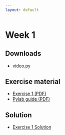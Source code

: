 ```yaml
---
layout: default
---
```


# Week 1

## Downloads

 - [video.py](https://raw.github.com/jensengroup/molstat/master/tools/video.py)

## Exercise material

 - [Exercise 1 (PDF)](https://github.com/jensengroup/molstat/raw/master/week_1/handout/exercise_1.pdf)
 - [Pylab guide (PDF)](https://github.com/jensengroup/molstat/raw/master/guides/pylab/pylab_manual.pdf)

## Solution

 - [Exercise 1 Solution](https://raw.github.com/jensengroup/molstat/master/week_1/solution/solution_week1.py)


